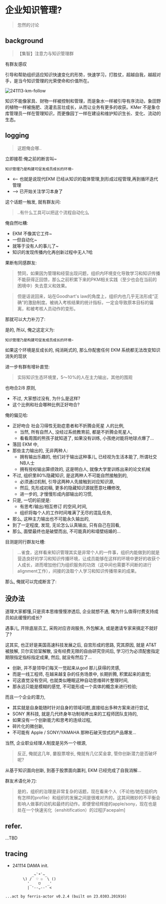 # 企业知识管理?
> 忽然的讨论

## background
> 【集智】注意力与知识管理群

有群友感叹

引导和帮助组织适应知识快速变化的形势，快速学习，打胜仗，超越自我，越超对手，是当今知识管理的光荣使命和价值所在。 

![241113-km-follow](http://ipic.101.so/241113-km-follow.webp)

知识不能像家具、财物一样被控制和管理，而是象水一样被引导有序流动，象田野的植物一样被施肥、浇灌去茁壮成长，从而让业务有更多的收获。KMer 不是象仓库管理员一样在管理知识，而更像园丁一样在建设和维护知识生长、变化、流动的生态。


## logging
> 这题俺会哪..

立即接茬:俺之前的断言叫~

    知识管理乃是构建可促发成员成长的环境~

- <-- 也就是说现代EKM 已经从知识的载体管理,到形成过程管理,再到循环迭代管理 
- --> 已开始关注学习本身了


这个话题一触发, 就有群友问:

> ..有什么工具可以把这个流程自动化么

俺自然吐糟:

- EKM 不像其它工件~
- 一但自动化~
- 就等于没有人的事儿了~
- 知识的发现传播内化再创新过程中无人?哈

果断有同感群友:

> 赞同，如果因为管理和经营出现问题，组织内环境变化导致学习和知识传播不能获得正回馈，那么之前积累下来的PKM相关实践（至少也会在当前的困境中）失去意义和效果。

> 但是话说回来，站在Goodhart's law的角度上，组织内也几乎无法形成“正确”的激励制度。被纳入考核结果的统计指标，一定会导致原本目标的偏离，和被考核人员动作的变形。


那就可以大力补刀了:

是的, 所以, 俺之这定义为:
    
    知识管理乃是构建可促发成员成长的环境~

如果这个环境是反成长的,
纯消耗式的, 那么你配套任何 EKM 系统都无法改变知识消失的现状

进一步有群有增补直觉:

> 实际知识生态环境里，5～10%的人在主力输出，其他的围观

也吻合2/8 原则,

- 不过, 大家想过没有, 为什么是这样?
- 这个比例和社会哪种比例正好吻合?

俺的偏见哈:

- 正好吻合 社会习得性无助症患者和不折腾会死星 人的比例,
    - 当然, 所有自然人, 没经过系统教育前, 都是不折腾会死星人,
    - 看看周围的熊孩子就知道了, 如果没有训练, 小孩绝对能将地球点爆了...
- 落回 EKM 中,
- 那些主力输出的, 无非两种人:
    - 拥有输出乐趣的, 他们对于输出这种事儿, 已经视为生活本能了, 所谓社交NB人士
    - 拥有授权输出算绩效的, 这是明白人, 就像大学里训练出来的论文机械
- 不过, 组织里80%隐藏知识, 是这两种人不可能自然接触到的,
    - 必须通过机制, 引导这两种人先接触到对应知识源,
    - 然后, 先形成初稿, 更多的隐藏知识源就愿意吐糟修改,
    - 进一步的, 才慢慢形成内部输出的习惯,
- 只是, 一切的前提是:
    - 有思考/输出/相互修订 的空间,时间,
    - 组织将每个人的工作时间堆满了无尽的混乱任务,
- 那么, 这种主力输出也不可能永久输出的,
- 到了一定程度, 发现, 无论怎么认真输出, 只有自己在回看,
- 那么, 面壁最终也是破壁而出, 不可能真的和墙壁结婚的...


目测是同行群友吐槽:

> ...雀食，这样看来知识管理其实是非常个人的一件事，组织内能做到的就是营造良好的学习和知识传播环境，让成员能够在这样的环境中更好的收获个人成长，进而增加他们为组织服务的功效（这中间也需要不间断的进行alignment工作），间接的汲取个人学习和知识传播带来的成果。

那么, 俺就可以完成断言了:

## 没办法
道理大家都懂,只是资本思维慢慢渗透后,
企业就想不通, 俺为什么值得付费支持成员如此缓慢的成长?

遇事儿, 开除底层员工, 采购对应咨询服务, 外包解决, 或是邀请专家来搞定不就好了?

这其实, 也正好是美国高速科技发展之后, 自宫形成的思路,
究其原因, 就是 AT&T 被肢解, 贝尔实验室解散, 没有经费无限的自由研究空间后,
学习行为必须配套指定期限指定指标指定成果,
然后, 就没有然后了...

- 创新, 并不是领导们每天一觉起来从god 那儿获得的灵感,
- 而是一线工程师, 在越来越复杂的任务场景中, 长期折腾, 积累起来的直觉;
- 可这直觉没有空间, 也就类似睡眠这种自动思维碎片整理时间,
- 那永远只能是模糊的感觉, 不可能形成一个具体的概念来进行检验;

而且一个企业的潜力, 

- 其实就是自身能随时针对自身的领域问题,直接给出多种方案来进行尝试,
- SONY 黑科技, 就是几代终身年功制培养出来的工程师团队支持的,
- 如果没有一个创新能力和思考的连续过程,
- 碎片化的微创新,
- 不可能有 Apple / SONY/YAMAHA 那种石破天惊式的产品爆发...

当然, 企业职业经理人制度是另外一个根源,

> 反正, 俺就这几年, 嘦股票增长, 俺就有几亿奖金拿, 管你创新潜力是否破坏呢?

从基于知识面向创新, 到基于股票面向赢利,
EKM 已经完成了自我消解...


群友术语化补刀:

> 是的，组织的治理是非常复杂的话题，现在看来个人（不论他/她在组织内有怎样的profile）和组织的发展之间是很难对齐的，这其间微妙的不平衡会影响人做事的动机和最终的动作。即便曾经辉煌的apple/sony，现在也是处在一个快速劣化（enshitification）的过程[Facepalm]


## refer.
...TBD

## tracing

- 241114 DAMA init.



```
            _~`*`~_
        \) /  ♡ ☉  \ ()
          '_   ⩌   _'
          | '--⌄--' <

...act by ferris-actor v0.2.4 (built on 23.0303.201916)
```